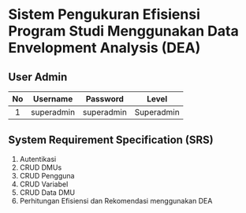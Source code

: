# Sistem Pengukuran Efisiensi Program Studi Menggunakan Data Envelopment Analysis (DEA)

## User Admin
| No | Username | Password | Level |
| :-: | :-: | :-: | :-: |
| 1 | superadmin    | superadmin | Superadmin |

## System Requirement Specification (SRS)
1. Autentikasi
2. CRUD DMUs
3. CRUD Pengguna
4. CRUD Variabel
5. CRUD Data DMU
6. Perhitungan Efisiensi dan Rekomendasi menggunakan DEA
